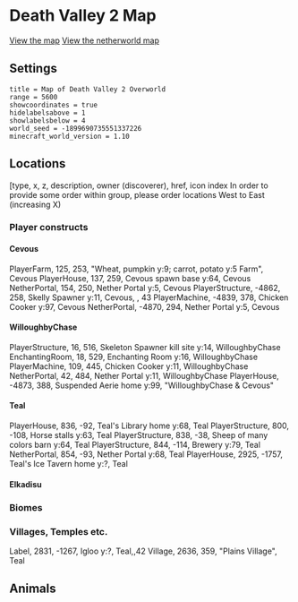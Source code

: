 # Death Valley 2 Map #

[View the map][dv2-world-map]
[View the netherworld map][dv2-nether-map]

## Settings ##

```
title = Map of Death Valley 2 Overworld
range = 5600
showcoordinates = true
hidelabelsabove = 1
showlabelsbelow = 4
world_seed = -1899690735551337226
minecraft_world_version = 1.10
```

## Locations ##
[type, x, z, description, owner (discoverer), href, icon index
In order to provide some order within group, please order locations West to East (increasing X)

### Player constructs ###

#### Cevous
PlayerFarm, 125, 253, "Wheat, pumpkin y:9; carrot, potato y:5 Farm", Cevous
PlayerHouse, 137, 259, Cevous spawn base y:64, Cevous
NetherPortal, 154, 250, Nether Portal y:5, Cevous
PlayerStructure, -4862, 258, Skelly Spawner y:11, Cevous, , 43
PlayerMachine, -4839, 378, Chicken Cooker y:97, Cevous
NetherPortal, -4870, 294, Nether Portal y:5, Cevous


#### WilloughbyChase
PlayerStructure, 16, 516, Skeleton Spawner kill site y:14, WilloughbyChase
EnchantingRoom, 18, 529, Enchanting Room y:16, WilloughbyChase
PlayerMachine, 109, 445, Chicken Cooker y:11, WilloughbyChase
NetherPortal, 42, 484, Nether Portal y:11, WilloughbyChase
PlayerHouse, -4873, 388, Suspended Aerie home y:99, "WilloughbyChase & Cevous"

#### Teal
PlayerHouse, 836, -92, Teal's Library home y:68, Teal
PlayerStructure, 800, -108, Horse stalls y:63, Teal
PlayerStructure, 838, -38, Sheep of many colors barn y:64, Teal
PlayerStructure, 844, -114, Brewery y:79, Teal
NetherPortal, 854, -93, Nether Portal y:68, Teal
PlayerHouse, 2925, -1757, Teal's Ice Tavern home y:?, Teal

#### Elkadisu


### Biomes ###


### Villages, Temples etc. ###
Label, 2831, -1267, Igloo y:?, Teal,,42
Village, 2636, 359, "Plains Village", Teal


## Animals ###




[dv2-world-map]: <https://71a6d35cb5b47bf734e8f62f06cdded5ab2489c1.googledrive.com/host/0B35KCzsTLKY1dTJreWVWdzNNa28/index.html?src=https%3A%2F%2Fraw.githubusercontent.com%2Fmlippert%2FMCWorldMaps%2Fgh-pages%2Fworlds%2Fdeath_valley2%2Foverworld-locations.md&oceangooglesrc=0B-v0KuPumJDLRUhqbV83WnhMamc> "Death Valley 2 Minecraft Explorer's Map"
[dv2-nether-map]: <https://71a6d35cb5b47bf734e8f62f06cdded5ab2489c1.googledrive.com/host/0B35KCzsTLKY1dTJreWVWdzNNa28/index.html?src=https%3A%2F%2Fraw.githubusercontent.com%2Fmlippert%2FMCWorldMaps%2Fgh-pages%2Fworlds%2Fdeath_valley2%2Fnetherworld-locations.md> "Death Valley 2 Netherworld Minecraft Explorer's Map"
